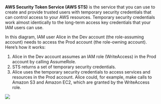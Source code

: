**AWS Security Token Service (AWS STS)** is the service that you can use to create and provide trusted users with temporary security credentials that can control access to your AWS resources. Temporary security credentials work almost identically to the long-term access key credentials that your IAM users can use.

In this diagram, IAM user Alice in the Dev account (the role-assuming account) needs to access the Prod account (the role-owning account). Here’s how it works:

1. Alice in the Dev account assumes an IAM role (WriteAccess) in the Prod account by calling AssumeRole.
2. STS returns a set of temporary security credentials.
3. Alice uses the temporary security credentials to access services and resources in the Prod account. Alice could, for example, make calls to Amazon S3 and Amazon EC2, which are granted by the WriteAccess role.

![](https://media.tutorialsdojo.com/2018-10-23_06-52-31-201df4af92968773479c7a09268baf1e.png)